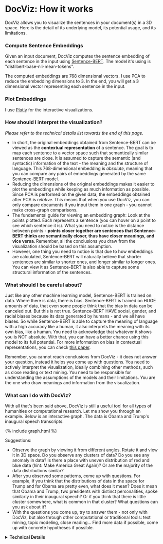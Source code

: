 # DocViz: How it works

DocViz allows you to visualize the sentences in your document(s) in a 3D space. Here is the detail of its underlying model, its potential usage, and its limitations.

### Compute Sentence Embeddings

Given an input document, DocViz computes the sentence embedding of each sentence in the input using [Sentence-BERT](https://github.com/UKPLab/sentence-transformers). The model it's using is "distilbert-base-nli-mean-tokens".

The computed embeddings are 768 dimensional vectors. I use PCA to reduce the embedding dimensions to 3. In the end, you will get a 3 dimensional vector representing each sentence in the input.

### Plot Embeddings

I use [Plotly](https://plotly.com/) for the interactive visualizations.

### How should I interpret the visualization?

*Please refer to the technical details list towards the end of this page.*

* In short, the original embeddings obtained from Sentence-BERT can be viewed as the **contextual representation** of a sentence. The goal is to map each sentence to a vector space such that semantically similar sentences are close. It is assumed to capture the semantic (and syntactic) information of the text - the meaning and the structure of language. This 768-dimensional embedding is *absolute*, meaning that you can compare any pairs of embeddings generated by the same Sentence-BERT model.
* Reducing the dimensions of the original embeddings makes it easier to plot the embeddings while keeping as much information as possible. Since PCA is performed on the given data, the embeddings obtained after PCA is *relative*. This means that when you use DocViz, you can only compare documents if you input them in one graph - you cannot make cross-graph comparisons.
* The fundamental guide for viewing an embedding graph: Look at the points plotted. Each represents a sentence (you can hover on a point to see which sentence it is). What you need to notice is the distance between points - **points closer together are sentences that Sentence-BERT thinks are semantically closer, thus have closer meanings, and vice versa**. Remember, all the conclusions you draw from the visualization should be based on this assumption.
* However, one thing you need to notice is that due to how embeddings are calculated, Sentence-BERT will naturally believe that shorter sentences are similar to shorter ones, and longer similar to longer ones. You can view it as Sentence-BERT is also able to capture some structural information of the sentences.

### What should I be careful about?

Just like any other machine learning model, Sentence-BERT is trained on data. Where there is data, there is bias. Sentence-BERT is trained on HUGE amounts of data, that even some people think that the bias in data can be canceled out. But this is not true. Sentence-BERT HAVE social, gender, and racial biases because its data generated by humans - and we all have biases. So while Sentence-BERT is able to capture the meaning of language with a high accuracy like a human, it also interprets the meaning with its own bias, like a human. You need to acknowledge that whatever it shows you is NOT absolute. With that, you can have a better chance using this model to its full potential. For more information on bias in contextual representations, you can check [this paper](https://arxiv.org/abs/1906.07337).

Remember, you cannot reach conclusions from DocViz - it does not answer your question, instead it helps you come up with questions. You need to actively interpret the visualization, ideally combining other methods, such as close reading or text mining. You need to be responsible for understanding the assumptions of the models and their limitations. You are the one who draw meanings and information from the visualization.

### What can I do with DocViz?

With all that's been said above, DocViz is still a useful tool for all types of humanities or computational research. Let me show you through an example. Below is an interactive graph. The data is Obama and Trump's inaugural speech transcripts.

{% include graph.html %}

Suggestions:
* Observe the graph by viewing it from different angles. Rotate it and view it in 3D space. Do you observe any clusters of data? Do you see any anomaly in data? Is there a place with uneven distribution of red and blue data (hint: Make America Great Again)? Or are the majority of the data distributions similar?
* After you observed some patterns, come up with questions. For example, if you think that the distributions of data in the space for Trump and for Obama are pretty even, what does it mean? Does it mean that Obama and Trump, two presidents with distinct personalities, spoke similarly in their inaugural speech? Or if you think that there is little cluster somewhere, what is common in that cluster? What questions can you ask about it?
* With the questions you come up, try to answer them - not only with DocViz, but also through other computational or traditional tools: text mining, topic modeling, close reading... Find more data if possible, come up with concrete hypotheses if possible.


<details><summary><strong>Technical Details</strong></summary><blockquote>

<details><summary>Sentence-BERT</summary><blockquote>

Sentence-BERT is a framework from [Sentence-Transformer](https://github.com/UKPLab/sentence-transformers) that can generate sentence embeddings from pre-trained BERT models. BERT is a language model pre-trained on BooksCorpus (800M words) and English Wikipedia (2500M words) that can produce contextual word level embeddings. The Sentence-BERT model in DocViz uses Siamese networks and average pooling to obtain sentence-level representations from BERT's output, and is fine-tuned on Natural Language Inference data ([SNLI](https://nlp.stanford.edu/projects/snli/)). The model and training detail can be found in [this paper](https://arxiv.org/pdf/1908.10084.pdf). The paper for the original BERT model is [here](https://arxiv.org/pdf/1810.04805.pdf).

</blockquote></details>

<details><summary>Principal Component Analysis (PCA)</summary><blockquote>

Principal Component Analysis (PCA) is a dimensional reduction method for increasing interpretability while minimizing information loss. It does so by finding the largest eigenvalues and their corresponding eigenvectors of the data's covariance matrix. You can understand it as defining a new (and smaller) set of dimensions for the data, and represent data in the space made by that set of dimensions, so that the number of dimensions is reduced while information loss is minimized. For more information regarding PCA, you can check [this link](https://royalsocietypublishing.org/doi/10.1098/rsta.2015.0202).

PCA reduces the dimension of sentence embeddings to 3, which allows DocViz to visualize them on a graph. PCA is an adaptive data analysis technique - its output changes based on the input. This is the reason why you cannot make cross-graph comparisons with DocViz, because the dimensions (axes) in each graph have different meanings.

</blockquote></details>

</blockquote></details>

